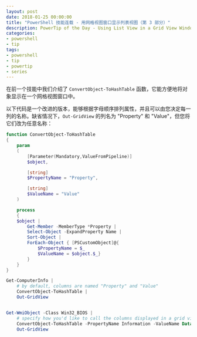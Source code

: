 ```yaml
---
layout: post
date: 2018-01-25 00:00:00
title: "PowerShell 技能连载 - 用网格视图窗口显示列表视图（第 3 部分）"
description: PowerTip of the Day - Using List View in a Grid View Window (Part 3)
categories:
- powershell
- tip
tags:
- powershell
- tip
- powertip
- series
---
```

在前一个技能中我们介绍了 `ConvertObject-ToHashTable` 函数，它能方便地将对象显示在一个网格视图窗口中。

以下代码是一个改进的版本，能够根据字母顺序排列属性，并且可以由您决定每一列的名称。缺省情况下，`Out-GridView` 的列名为 "Property" 和 "Value"，但您将它们改为任意名称：

```powershell
function ConvertObject-ToHashTable
{
    param
    (
        [Parameter(Mandatory,ValueFromPipeline)]
        $object,

        [string]
        $PropertyName = "Property",

        [string]
        $ValueName = "Value"
    )

    process
    {
    $object |
        Get-Member -MemberType *Property |
        Select-Object -ExpandProperty Name |
        Sort-Object |
        ForEach-Object { [PSCustomObject]@{
            $PropertyName = $_
            $ValueName = $object.$_}
        }
    }
}

Get-ComputerInfo |
    # by default, columns are named "Property" and "Value"
    ConvertObject-ToHashTable |
    Out-GridView


Get-WmiObject -Class Win32_BIOS |
    # specify how you'd like to call the columns displayed in a grid view window
    ConvertObject-ToHashTable -PropertyName Information -ValueName Data |
    Out-GridView
```

<!--本文国际来源：[Using List View in a Grid View Window (Part 3)](http://community.idera.com/powershell/powertips/b/tips/posts/using-list-view-in-a-grid-view-window-part-3)-->

